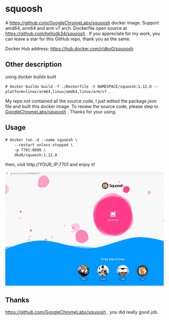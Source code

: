 # squoosh

A https://github.com/GoogleChromeLabs/squoosh docker image. Support amd64, arm64 and arm v7 arch. Dockerfile open source at https://github.com/hellodk34/squoosh . If you appreciate for my work, you can leave a star for this GitHub repo, thank you as the same.

Docker Hub address: https://hub.docker.com/r/dko0/squoosh

## Other description

using docker buildx built

```
# docker buildx build -f ./Dockerfile -t NAMESPACE/squoosh:1.12.0 --platform=linux/arm64,linux/amd64,linux/arm/v7 .
```

My repo not contained all the source code, I just edited the package.json file and built this docker image. To review the source code, please step to [GoogleChromeLabs/squoosh](https://github.com/GoogleChromeLabs/squoosh) . Thanks for your using.

## Usage

```
# docker run -d --name squoosh \
    --restart unless-stopped \
    -p 7701:8080 \
    dko0/squoosh:1.12.0
```

then, visit http://YOUR_IP:7701 and enjoy it!

![image](./screenshots/1.png)

## Thanks

https://github.com/GoogleChromeLabs/squoosh , you did really good job.
